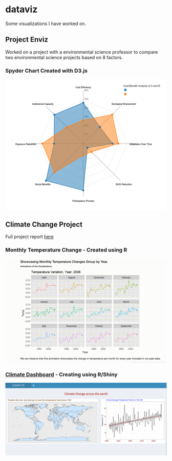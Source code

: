 # dataviz

Some visualizations I have worked on.

## Project Enviz 

Worked on a project with a environmental science professor to compare two environmental science projects based on 8 factors. 
### Spyder Chart Created with D3.js

![Alt Text](spyder_chart.png)

## Climate Change Project

Full project report [here](https://info-248.web.app/climate_analysis.html)

### Monthly Temperature Change - Created using R

![Alt Text](climate_df.gif)

### [Climate Dashboard](https://adityanar.shinyapps.io/Maps/) - Creating using R/Shiny

![Alt Text](climate_dashboard.png)
